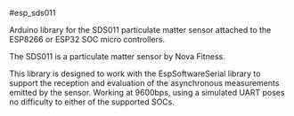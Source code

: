 #esp_sds011

Arduino library for the SDS011 particulate matter sensor attached to the
ESP8266 or ESP32 SOC micro controllers.

The SDS011 is a particulate matter sensor by Nova Fitness.

This library is designed to work with the EspSoftwareSerial library to
support the reception and evaluation of the asynchronous measurements
emitted by the sensor. Working at 9600bps, using a simulated UART
poses no difficulty to either of the supported SOCs.
